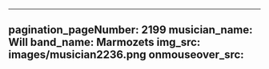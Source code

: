 ------
pagination_pageNumber: 2199
musician_name: Will
band_name: Marmozets
img_src: images/musician2236.png
onmouseover_src: 
------